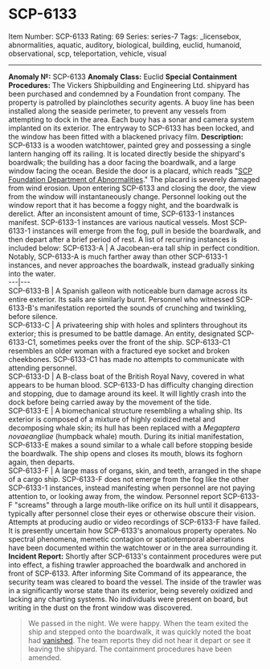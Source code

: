 # SCP-6133
Item Number: SCP-6133
Rating: 69
Series: series-7
Tags: _licensebox, abnormalities, aquatic, auditory, biological, building, euclid, humanoid, observational, scp, teleportation, vehicle, visual

---

**Anomaly №:** SCP-6133
**Anomaly Class:** Euclid
**Special Containment Procedures:** The Vickers Shipbuilding and Engineering Ltd. shipyard has been purchased and condemned by a Foundation front company. The property is patrolled by plainclothes security agents.
A buoy line has been installed along the seaside perimeter, to prevent any vessels from attempting to dock in the area. Each buoy has a sonar and camera system implanted on its exterior.
The entryway to SCP-6133 has been locked, and the window has been fitted with a blackened privacy film.
**Description:** SCP-6133 is a wooden watchtower, painted grey and possessing a single lantern hanging off its railing. It is located directly beside the shipyard's boardwalk; the building has a door facing the boardwalk, and a large window facing the ocean.
Beside the door is a placard, which reads "[SCP Foundation Department of Abnormalities](http://scp-wiki.wikidot.com/scp-3790)." The placard is severely damaged from wind erosion.
Upon entering SCP-6133 and closing the door, the view from the window will instantaneously change. Personnel looking out the window report that it has become a foggy night, and the boardwalk is derelict.
After an inconsistent amount of time, SCP-6133-1 instances manifest.
SCP-6133-1 instances are various nautical vessels. Most SCP-6133-1 instances will emerge from the fog, pull in beside the boardwalk, and then depart after a brief period of rest. A list of recurring instances is included below:
SCP-6133-A | A Jacobean-era tall ship in perfect condition. Notably, SCP-6133-A is much farther away than other SCP-6133-1 instances, and never approaches the boardwalk, instead gradually sinking into the water.  
---|---  
SCP-6133-B | A Spanish galleon with noticeable burn damage across its entire exterior. Its sails are similarly burnt. Personnel who witnessed SCP-6133-B's manifestation reported the sounds of crunching and twinkling, before silence.  
SCP-6133-C | A privateering ship with holes and splinters throughout its exterior; this is presumed to be battle damage. An entity, designated SCP-6133-C1, sometimes peeks over the front of the ship. SCP-6133-C1 resembles an older woman with a fractured eye socket and broken cheekbones. SCP-6133-C1 has made no attempts to communicate with attending personnel.  
SCP-6133-D | A B-class boat of the British Royal Navy, covered in what appears to be human blood. SCP-6133-D has difficulty changing direction and stopping, due to damage around its keel. It will lightly crash into the dock before being carried away by the movement of the tide.  
SCP-6133-E | A biomechanical structure resembling a whaling ship. Its exterior is composed of a mixture of highly oxidized metal and decomposing whale skin; its hull has been replaced with a _Megaptera novaeangliae_ (humpback whale) mouth. During its initial manifestation, SCP-6133-E makes a sound similar to a whale call before stopping beside the boardwalk. The ship opens and closes its mouth, blows its foghorn again, then departs.  
SCP-6133-F | A large mass of organs, skin, and teeth, arranged in the shape of a cargo ship. SCP-6133-F does not emerge from the fog like the other SCP-6133-1 instances, instead manifesting when personnel are not paying attention to, or looking away from, the window. Personnel report SCP-6133-F "screams" through a large mouth-like orifice on its hull until it disappears, typically after personnel close their eyes or otherwise obscure their vision. Attempts at producing audio or video recordings of SCP-6133-F have failed.  
It is presently uncertain how SCP-6133's anomalous property operates. No spectral phenomena, memetic contagion or spatiotemporal aberrations have been documented within the watchtower or in the area surrounding it.
**Incident Report:** Shortly after SCP-6133's containment procedures were put into effect, a fishing trawler approached the boardwalk and anchored in front of SCP-6133. After informing Site Command of its appearance, the security team was cleared to board the vessel.
The inside of the trawler was in a significantly worse state than its exterior, being severely oxidized and lacking any charting systems. No individuals were present on board, but writing in the dust on the front window was discovered.
> We passed in the night. We were happy.
When the team exited the ship and stepped onto the boardwalk, it was quickly noted the boat had [vanished](https://scp-wiki.wikidot.com/the-boat-is-sinking). The team reports they did not hear it depart or see it leaving the shipyard. The containment procedures have been amended.